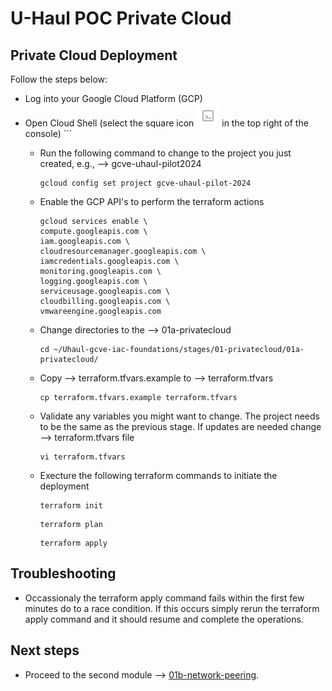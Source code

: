 # U-Haul POC Private Cloud

## Private Cloud Deployment

Follow the steps below:
 * Log into your Google Cloud Platform (GCP)
 * Open Cloud Shell (select the square icon <img src="https://github.com/tgaillard1/Uhaul-gcve-iac-foundations/blob/main/docs/cloud-shell.png" alt="Cloud Shell Icon"/> in the top right of the console)
        ```
     * Run the following command to change to the project you just created, e.g.,  --> gcve-uhaul-pilot2024
    
        ```
        gcloud config set project gcve-uhaul-pilot-2024
        ```
     * Enable the GCP API's to perform the terraform actions
    
        ```
        gcloud services enable \
        compute.googleapis.com \
        iam.googleapis.com \
        cloudresourcemanager.googleapis.com \
        iamcredentials.googleapis.com \
        monitoring.googleapis.com \
        logging.googleapis.com \
        serviceusage.googleapis.com \
        cloudbilling.googleapis.com \
        vmwareengine.googleapis.com
        ```
     * Change directories to the --> 01a-privatecloud
    
        ```
        cd ~/Uhaul-gcve-iac-foundations/stages/01-privatecloud/01a-privatecloud/
        ```
     * Copy --> terraform.tfvars.example to --> terraform.tfvars
    
        ```
        cp terraform.tfvars.example terraform.tfvars
        ```
     * Validate any variables you might want to change.  The project needs to be the same as the previous stage.  If updates are needed change --> terraform.tfvars file
    
        ```
        vi terraform.tfvars
        ```
     * Execture the following terraform commands to initiate the deployment
    
        ```
        terraform init
        ```
        ```
        terraform plan
        ```
        ```
        terraform apply
        ```

## Troubleshooting

 * Occassionaly the terraform apply command fails within the first few minutes do to a race condition.  If this occurs simply rerun the terraform apply command and it should resume and complete the operations.

## Next steps

 * Proceed to the second module --> [01b-network-peering](../01b-network-peering).


